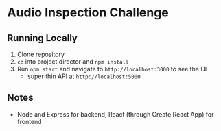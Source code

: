 # Audio Inspection Challenge

## Running Locally

1. Clone repository
2. `cd` into project director and `npm install`
3. Run `npm start` and navigate to `http://localhost:3000` to see the UI
   - super thin API at `http://localhost:5000`

## Notes

- Node and Express for backend, React (through Create React App) for frontend
